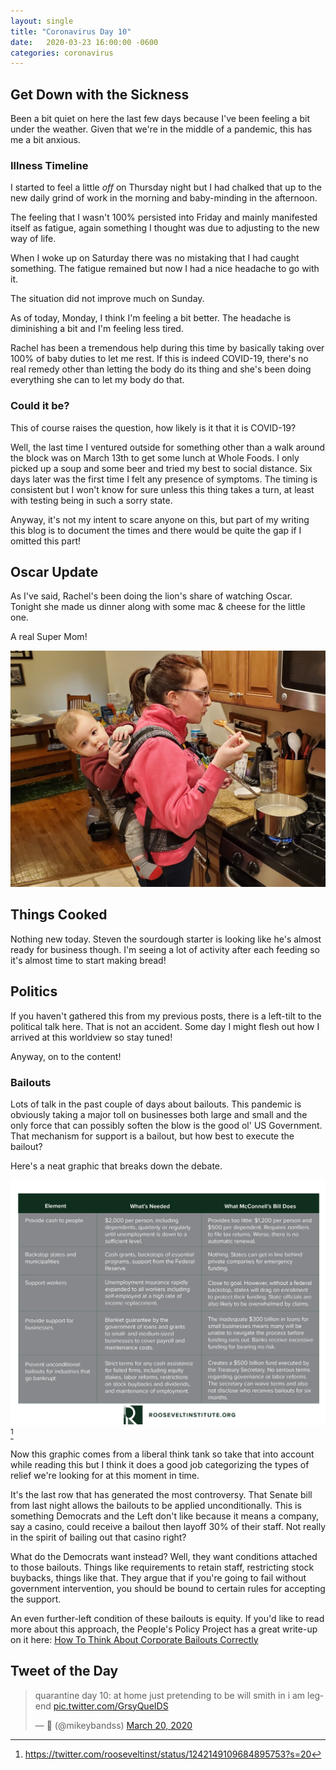 ```yaml
---
layout: single
title: "Coronavirus Day 10"
date:   2020-03-23 16:00:00 -0600
categories: coronavirus
---
```


## Get Down with the Sickness

Been a bit quiet on here the last few days because I've been feeling a bit under the weather. Given that we're in the middle of a pandemic, this has me a bit anxious.

### Illness Timeline

I started to feel a little _off_ on Thursday night but I had chalked that up to the new daily grind of work in the morning and baby-minding in the afternoon.

The feeling that I wasn't 100% persisted into Friday and mainly manifested itself as fatigue, again something I thought was due to adjusting to the new way of life.

When I woke up on Saturday there was no mistaking that I had caught something. The fatigue remained but now I had a nice headache to go with it.

The situation did not improve much on Sunday.

As of today, Monday, I think I'm feeling a bit better. The headache is diminishing a bit and I'm feeling less tired.

Rachel has been a tremendous help during this time by basically taking over 100% of baby duties to let me rest. If this is indeed COVID-19, there's no real remedy other than letting the body do its thing and she's been doing everything she can to let my body do that.

### Could it be?

This of course raises the question, how likely is it that it is COVID-19? 

Well, the last time I ventured outside for something other than a walk around the block was on March 13th to get some lunch at Whole Foods. I only picked up a soup and some beer and tried my best to social distance. Six days later was the first time I felt any presence of symptoms. The timing is consistent but I won't know for sure unless this thing takes a turn, at least with testing being in such a sorry state.

Anyway, it's not my intent to scare anyone on this, but part of my writing this blog is to document the times and there would be quite the gap if I omitted this part!

## Oscar Update

As I've said, Rachel's been doing the lion's share of watching Oscar. Tonight she made us dinner along with some mac & cheese for the little one. 

A real Super Mom!

![oscar-cooking](/assets/images/day-10-oscar.jpg)

## Things Cooked

Nothing new today. Steven the sourdough starter is looking like he's almost ready for business though. I'm seeing a lot of activity after each feeding so it's almost time to start making bread!

## Politics

If you haven't gathered this from my previous posts, there is a left-tilt to the political talk here. That is not an accident. Some day I might flesh out how I arrived at this worldview so stay tuned!

Anyway, on to the content!

### Bailouts

Lots of talk in the past couple of days about bailouts. This pandemic is obviously taking a major toll on businesses both large and small and the only force that can possibly soften the blow is the good ol' US Government. That mechanism for support is a bailout, but how best to execute the bailout?

Here's a neat graphic that breaks down the debate.

![senate-bill](/assets/images/day-10-politics.png)[^ri]

Now this graphic comes from a liberal think tank so take that into account while reading this but I think it does a good job categorizing the types of relief we're looking for at this moment in time. 

It's the last row that has generated the most controversy. That Senate bill from last night allows the bailouts to be applied unconditionally. This is something Democrats and the Left don't like because it means a company, say a casino, could receive a bailout then layoff 30% of their staff. Not really in the spirit of bailing out that casino right?

What do the Democrats want instead? Well, they want conditions attached to those bailouts. Things like requirements to retain staff, restricting stock buybacks, things like that. They argue that if you're going to fail without government intervention, you should be bound to certain rules for accepting the support.

An even further-left condition of these bailouts is equity. If you'd like to read more about this approach, the People's Policy Project has a great write-up on it here: [How To Think About Corporate Bailouts Correctly][ppp]

## Tweet of the Day

<blockquote class="twitter-tweet"><p lang="en" dir="ltr">quarantine day 10: at home just pretending to be will smith in i am legend <a href="https://t.co/GrsyQueIDS">pic.twitter.com/GrsyQueIDS</a></p>&mdash; 💫 (@mikeybandss) <a href="https://twitter.com/mikeybandss/status/1240833094376194050?ref_src=twsrc%5Etfw">March 20, 2020</a></blockquote> <script async src="https://platform.twitter.com/widgets.js" charset="utf-8"></script>


[^ri]: <https://twitter.com/rooseveltinst/status/1242149109684895753?s=20>

[ppp]: https://www.peoplespolicyproject.org/2020/03/23/how-to-think-about-corporate-bailouts-correctly/
